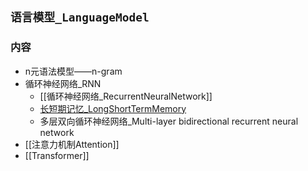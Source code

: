 

## `语言模型_LanguageModel`


### 内容

- n元语法模型——n-gram
- 循环神经网络_RNN
	- [[循环神经网络_RecurrentNeuralNetwork]]
	- [长短期记忆_LongShortTermMemory](../深度学习_DeepLearning/循环神经网络_RecurrentNeuralNetwork#长短期记忆网络LongShort-TermMemory)
	- 多层双向循环神经网络_Multi-layer bidirectional recurrent neural network
- [[注意力机制Attention]]
- [[Transformer]]